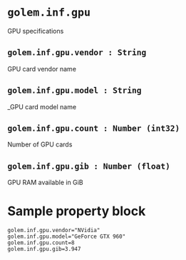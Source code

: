 # `golem.inf.gpu`
GPU specifications

## `golem.inf.gpu.vendor : String`
GPU card vendor name


## `golem.inf.gpu.model : String`
_GPU card model name


## `golem.inf.gpu.count : Number (int32)`
Number of GPU cards


## `golem.inf.gpu.gib : Number (float)`
GPU RAM available in GiB


# Sample property block
```
golem.inf.gpu.vendor="NVidia"
golem.inf.gpu.model="GeForce GTX 960"
golem.inf.gpu.count=8
golem.inf.gpu.gib=3.947
```
